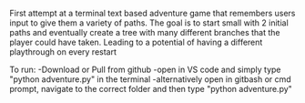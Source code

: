 First attempt at a terminal text based adventure game that remembers users input to give them a variety of paths. 
The goal is to start small with 2 initial paths and eventually create a tree with many different branches that the player could have taken.
Leading to a potential of having a different playthrough on every restart

To run:
    -Download or Pull from github
    -open in VS code and simply type "python adventure.py" in the terminal
    -alternatively open in gitbash or cmd prompt, navigate to the correct folder and then type "python adventure.py"